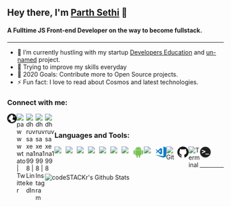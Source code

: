 ## Hey there, I'm [Parth Sethi][website] 👋
#### A Fulltime JS Front-end Developer on the way to become fullstack.
---
- 🔭 I’m currently hustling with my startup [Developers Education](http://devedu.tech) and [un-named](https://github.com/dhruvsaxena1998/un-nammed) project.
- 🌱 Trying to improve my skills everyday
- 🥅 2020 Goals: Contribute more to Open Source projects.
- ⚡ Fun fact: I love to read about Cosmos and latest technologies.

### Connect with me:

[<img align="left" alt="saxenadhruv.me" width="22px" src="https://raw.githubusercontent.com/iconic/open-iconic/master/svg/globe.svg" />][website]
[<img align="left" alt="pawwwwtato | Twitter" width="22px" src="https://cdn.jsdelivr.net/npm/simple-icons@v3/icons/twitter.svg" />][twitter]
[<img align="left" alt="dhruvsaxena1998 | LinkedIn" width="22px" src="https://cdn.jsdelivr.net/npm/simple-icons@v3/icons/linkedin.svg" />][linkedin]
[<img align="left" alt="dhruvsaxena1998 | Instagram" width="22px" src="https://cdn.jsdelivr.net/npm/simple-icons@v3/icons/instagram.svg" />][instagram]
[<img align="left" alt="dhruvsaxena1998" width="22px" src="https://cdn.jsdelivr.net/npm/simple-icons@v3/icons/facebook.svg" />][facebook]

<br />

### Languages and Tools:


<img align="left" src="https://img.icons8.com/color/48/000000/html-5.png" width="26px"/>
<img align="left" src="https://img.icons8.com/color/48/000000/css3.png" width="26px"/>
<img align="left" src="https://img.icons8.com/color/48/000000/javascript.png" width="26px"/>
<img align="left" src="https://img.icons8.com/plasticine/100/000000/react.png" width="26px"/>
<img align="left" src="https://img.icons8.com/color/48/000000/vue-js.png" width="26px"/>
<img align="left" src="https://img.icons8.com/color/48/000000/nodejs.png" width="26px"/>
<img align="left" src="https://img.icons8.com/color/48/000000/npm.png" width="26px"/>
<img align="left" alt="Android" width="26px" src="https://raw.githubusercontent.com/github/explore/80688e429a7d4ef2fca1e82350fe8e3517d3494d/topics/android/android.png" />
<img align="left" src="https://img.icons8.com/ios-filled/50/000000/ios-logo.png" width="26px"/>
<img align="left" alt="Visual Studio Code" width="26px" src="https://raw.githubusercontent.com/github/explore/80688e429a7d4ef2fca1e82350fe8e3517d3494d/topics/visual-studio-code/visual-studio-code.png" />
<img align="left" alt="Git" width="26px" src="https://img.icons8.com/color/48/000000/git.png" />
<img align="left" alt="GitHub" width="26px" src="https://raw.githubusercontent.com/github/explore/78df643247d429f6cc873026c0622819ad797942/topics/github/github.png" />
<img align="left" alt="Terminal" width="26px" src="https://img.icons8.com/ios-filled/50/000000/linux.png" />
<img align="left" alt="Terminal" width="26px" src="https://raw.githubusercontent.com/github/explore/80688e429a7d4ef2fca1e82350fe8e3517d3494d/topics/terminal/terminal.png" />


<br />
<br />

---

<img alt="codeSTACKr's Github Stats" src="https://github-readme-stats.vercel.app/api?username=victorakaps&show_icons=true&hide_border=true&count_private=true" /> 

<br />
<br />

[website]: https://www.saxenadhruv.me
[twitter]: https://twitter.com/victorakaps
[instagram]: https://instagram.com/_parth.sethi_
[linkedin]: https://linkedin.com/in/victorakaps
[facebook]: https://facebook.com/victorakaps
